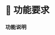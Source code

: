 # 🚀 功能要求

<!-- ✍️ 请描述您需要的功能以及目标 （用户故事）
例子：
  用户注册 
-->

### 功能说明

<!-- ✍️ 请补充功能需要实现的目标以及特性
例子：
  * 支持 手机号、邮箱 2 种账号注册方式。
  * 支持 手机号账号有效性验证：将令牌以短信形式发送至手机。
  * 支持 邮箱账号有效性验证：将令牌以邮件形式发送至邮箱。
  * 支持密码强度提示（高、中、低）。
  * 防止短信炸弹、邮件炸弹：发送需输入图形验证码。
  * 令牌策略：6 位数字、令牌有效期限 10 分钟。
  * 密码强度策略：至少1个大写字母、1个小写字母、1个数字、8~16个字符。
  * 图形验证码策略：4 位字母数字，字母不区分大小写。
-->
